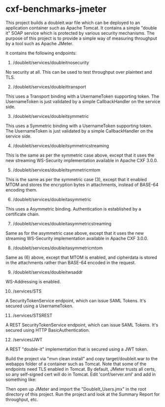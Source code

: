 cxf-benchmarks-jmeter
===========

This project builds a doubleit.war file which can be deployed to an application
container such as Apache Tomcat. It contains a simple "double it" SOAP service
which is protected by various security mechanisms. The purpose of this project
is to provide a simple way of measuring throughput by a tool such as Apache
JMeter.

It contains the following endpoints:

1) /doubleit/services/doubleitnosecurity

No security at all. This can be used to test throughput over plaintext and
TLS.

2) /doubleit/services/doubleittransport

This uses a Transport binding with a UsernameToken supporting token. The
UsernameToken is just validated by a simple CallbackHandler on the service
side. 

3) /doubleit/services/doubleitsymmetric

This uses a Symmetric binding with a UsernameToken supporting token. The
UsernameToken is just validated by a simple CallbackHandler on the service
side. 

4) /doubleit/services/doubleitsymmetricstreaming

This is the same as per the symmetric case above, except that it uses the 
new streaming WS-Security implementation available in Apache CXF 3.0.0.

5) /doubleit/services/doubleitsymmetricmtom

This is the same as per the symmetric case (3), except that it enabled MTOM
and stores the encryption bytes in attachments, instead of BASE-64 encoding
them.

6) /doubleit/services/doubleitasymmetric

This uses a Asymmetric binding. Authentication is established by a certificate
chain.

7) /doubleit/services/doubleitasymmetricstreaming

Same as for the asymmetric case above, except that it uses the new streaming
WS-Security implementation available in Apache CXF 3.0.0.

8) /doubleit/services/doubleitasymmetricmtom

Same as (6) above, except that MTOM is enabled, and cipherdata is stored in
the attachments rather than BASE-64 encoded in the request.

9) /doubleit/services/doubleitwsaddr

WS-Addressing is enabled.

10) /services/STS

A SecurityTokenService endpoint, which can issue SAML Tokens. It's secured
using a UsernameToken.

11) /services/STSREST

A REST SecurityTokenService endpoint, which can issue SAML Tokens. It's secured
using HTTP BasicAuthentication.

12) /services/JWT

A REST "double-it" implementation that is secured using a JWT token.

Build the project via "mvn clean install" and copy target/doubleit.war to the
webapps folder of a container such as Tomcat. Note that some of the endpoints
need TLS enabled in Tomcat. By default, JMeter trusts all certs, so any
self-signed cert will do in Tomcat. Edit 'conf/server.xml' and add in 
something like:

 <Connector port="8443" protocol="org.apache.coyote.http11.Http11NioProtocol" maxThreads="150" SSLEnabled="true" scheme="https" secure="true" clientAuth="false" sslProtocol="TLS" keystoreFile="idp-ssl-key.jks" keystorePass="tompass" />

Then open up JMeter and import the "DoubleIt_Users.jmx" in the root directory
of this project. Run the project and look at the Summary Report for
throughput, etc.
